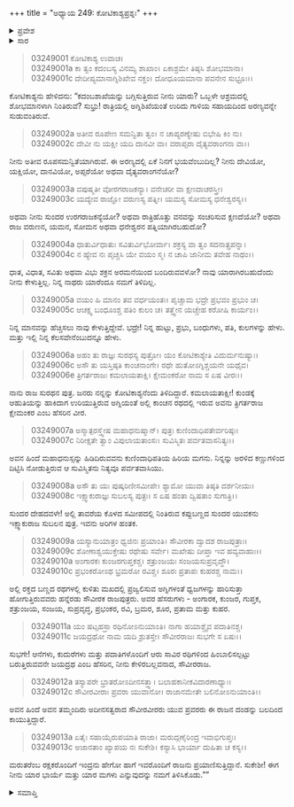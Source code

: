 +++
title = "ಅಧ್ಯಾಯ 249: ಕೋಟಿಕಾಶ್ಯಪ್ರಶ್ನಃ"
+++

<details><summary>ಪ್ರವೇಶ</summary>


।।   ಓಂ ಓಂ ನಮೋ ನಾರಾಯಣಾಯ।।   ಶ್ರೀ ವೇದವ್ಯಾಸಾಯ ನಮಃ ।।

ಶ್ರೀ ಕೃಷ್ಣದ್ವೈಪಾಯನ ವೇದವ್ಯಾಸ ವಿರಚಿತ  

**ಶ್ರೀ ಮಹಾಭಾರತ**

**ಆರಣ್ಯಕ ಪರ್ವ**

**ದ್ರೌಪದೀಹರಣ ಪರ್ವ**

**ಅಧ್ಯಾಯ 249**

</details>


<details><summary>ಸಾರ</summary>

ಕೋಟಿಕಾಶ್ಯನು ದ್ರೌಪದಿಯ ಬಳಿಸಾರಿ ತನ್ನ ಪರಿಚಯವನ್ನು ಹೇಳಿಕೊಂಡು ಅವಳ್ಯಾರೆಂದು ಕೇಳಿದುದು (1-13).

</details>


> 03249001 ಕೋಟಿಕಾಶ್ಯ ಉವಾಚ।  
03249001a ಕಾ ತ್ವಂ ಕದಂಬಸ್ಯ ವಿನಮ್ಯ ಶಾಖಾಂ।
	ಏಕಾಶ್ರಮೇ ತಿಷ್ಠಸಿ ಶೋಭಮಾನಾ।  
> 03249001c ದೇದೀಪ್ಯಮಾನಾಗ್ನಿಶಿಖೇವ ನಕ್ತಂ।
	ದೋಧೂಯಮಾನಾ ಪವನೇನ ಸುಭ್ರೂಃ।।   

ಕೋಟಿಕಾಶ್ಯನು ಹೇಳಿದನು: “ಕದಂಬಶಾಖೆಯನ್ನು ಬಗ್ಗಿಸುತ್ತಿರುವ ನೀನು ಯಾರು? ಒಬ್ಬಳೇ ಆಶ್ರಮದಲ್ಲಿ ಶೋಭಮಾನಳಾಗಿ ನಿಂತಿರುವೆ? ಸುಭ್ರು! ರಾತ್ರಿಯಲ್ಲಿ ಅಗ್ನಿಶಿಖೆಯಂತೆ ಉರಿದು ಗಾಳಿಯ ಸಹಾಯದಿಂದ ಅರಣ್ಯವನ್ನೇ ಸುಡುವಂತಿರುವೆ.

> 03249002a ಅತೀವ ರೂಪೇಣ ಸಮನ್ವಿತಾ ತ್ವಂ।
	ನ ಚಾಪ್ಯರಣ್ಯೇಷು ಬಿಭೇಷಿ ಕಿಂ ನು।   
> 03249002c ದೇವೀ ನು ಯಕ್ಷೀ ಯದಿ ದಾನವೀ ವಾ।
	ವರಾಪ್ಸರಾ ದೈತ್ಯವರಾಂಗನಾ ವಾ।।   

ನೀನು ಅತೀವ ರೂಪಸಮನ್ವಿತೆಯಾಗಿರುವೆ. ಈ ಅರಣ್ಯದಲ್ಲಿ ಏಕೆ ನಿನಗೆ ಭಯವೆಂಬುದಿಲ್ಲ? ನೀನು ದೇವಿಯೋ, ಯಕ್ಷಿಯೋ, ದಾನವಿಯೋ, ಅಪ್ಸರೆಯೋ ಅಥವಾ ದೈತ್ಯವರಾಂಗನೆಯೋ?

> 03249003a ವಪುಷ್ಮತೀ ವೋರಗರಾಜಕನ್ಯಾ।
	ವನೇಚರೀ ವಾ ಕ್ಷಣದಾಚರಸ್ತ್ರೀ।  
> 03249003c ಯದ್ಯೇವ ರಾಜ್ಞೋ ವರುಣಸ್ಯ ಪತ್ನೀ।
	ಯಮಸ್ಯ ಸೋಮಸ್ಯ ಧನೇಶ್ವರಸ್ಯ।।   

ಅಥವಾ ನೀನು ಸುಂದರ ಉರಗರಾಜಕನ್ಯೆಯೋ? ಅಥವಾ ರಾತ್ರಿಹೊತ್ತು ವನವನ್ನು ಸಂಚರಿಸುವ ಕ್ಷಣದೆಯೋ? ಅಥವಾ ರಾಜ ವರುಣನ, ಯಮನ, ಸೋಮನ ಅಥವಾ ಧನೇಶ್ವರನ ಪತ್ನಿಯಾಗಿರಬಹುದೋ?

> 03249004a ಧಾತುರ್ವಿಧಾತುಃ ಸವಿತುರ್ವಿಭೋರ್ವಾ।
	ಶಕ್ರಸ್ಯ ವಾ ತ್ವಂ ಸದನಾತ್ಪ್ರಪನ್ನಾ।   
> 03249004c ನ ಹ್ಯೇವ ನಃ ಪೃಚ್ಚಸಿ ಯೇ ವಯಂ ಸ್ಮ।
	ನ ಚಾಪಿ ಜಾನೀಮ ತವೇಹ ನಾಥಂ।।  

ಧಾತ, ವಿಧಾತ, ಸವಿತು ಅಥವಾ ವಿಭು ಶಕ್ರನ ಅರಮನೆಯಿಂದ ಬಂದಿರುವವಳೋ? ನಾವು ಯಾರಾಗಿರಬಹುದೆಂದು ನೀನು ಕೇಳುತ್ತಿಲ್ಲ. ನಿನ್ನ ನಾಥರು ಯಾರೆಂದೂ ನಮಗೆ ತಿಳಿದಿಲ್ಲ.

> 03249005a ವಯಂ ಹಿ ಮಾನಂ ತವ ವರ್ಧಯಂತಃ।
	ಪೃಚ್ಚಾಮ ಭದ್ರೇ ಪ್ರಭವಂ ಪ್ರಭುಂ ಚ।  
> 03249005c ಆಚಕ್ಷ್ವ ಬಂಧೂಂಶ್ಚ ಪತಿಂ ಕುಲಂ ಚ।
	ತತ್ತ್ವೇನ ಯಚ್ಚೇಹ ಕರೋಷಿ ಕಾರ್ಯಂ।।  

ನಿನ್ನ ಮಾನವನ್ನು ಹೆಚ್ಚಿಸಲು ನಾವು ಕೇಳುತ್ತಿದ್ದೇವೆ. ಭದ್ರೇ! ನಿನ್ನ ಹುಟ್ಟು, ಪ್ರಭು, ಬಂಧುಗಳು, ಪತಿ, ಕುಲಗಳನ್ನು ಹೇಳು. ಮತ್ತು ಇಲ್ಲಿ ನಿನ್ನ ಕೆಲಸವೇನೆಂಬುದನ್ನೂ ಹೇಳು.

> 03249006a ಅಹಂ ತು ರಾಜ್ಞಃ ಸುರಥಸ್ಯ ಪುತ್ರೋ।
	ಯಂ ಕೋಟಿಕಾಶ್ಯೇತಿ ವಿದುರ್ಮನುಷ್ಯಾಃ।  
> 03249006c ಅಸೌ ತು ಯಸ್ತಿಷ್ಠತಿ ಕಾಂಚನಾಂಗೇ।
	ರಥೇ ಹುತೋಽಗ್ನಿಶ್ಚಯನೇ ಯಥೈವ।  
> 03249006e ತ್ರಿಗರ್ತರಾಜಃ ಕಮಲಾಯತಾಕ್ಷಿ।
	ಕ್ಷೇಮಂಕರೋ ನಾಮ ಸ ಏಷ ವೀರಃ।।  

ನಾನು ರಾಜ ಸುರಥನ ಪುತ್ರ. ಜನರು ನನ್ನನ್ನು ಕೋಟಿಕಾಶ್ಯನೆಂದು ತಿಳಿದಿದ್ದಾರೆ. ಕಮಲಾಯತಾಕ್ಷೀ! ಕುಂಡಕ್ಕೆ ಆಹುತಿಯನ್ನು ಹಾಕಿದಾಗ ಉರಿಯುತ್ತಿರುವ ಅಗ್ನಿಯಂತೆ ಅಲ್ಲಿ ಕಾಂಚನ ರಥದಲ್ಲಿ ಇರುವ ಅವನು ತ್ರಿಗರ್ತರಾಜ ಕ್ಷೇಮಂಕರ ಎಂಬ ಹೆಸರಿನ ವೀರ.

> 03249007a ಅಸ್ಮಾತ್ಪರಸ್ತ್ವೇಷ ಮಹಾಧನುಷ್ಮಾನ್।
	ಪುತ್ರಃ ಕುಣಿಂದಾಧಿಪತೇರ್ವರಿಷ್ಠಃ।  
> 03249007c ನಿರೀಕ್ಷತೇ ತ್ವಾಂ ವಿಪುಲಾಯತಾಂಸಃ।
	ಸುವಿಸ್ಮಿತಃ ಪರ್ವತವಾಸನಿತ್ಯಃ।।  

ಅವನ ಹಿಂದೆ ಮಹಾಧನುಸ್ಸನ್ನು ಹಿಡಿದಿರುವವನು ಕುಣಿಂದಾಧಿಪತಿಯ ಹಿರಿಯ ಮಗನು. ನಿನ್ನನ್ನು ಅರಳಿದ ಕಣ್ಣುಗಳಿಂದ ದಿಟ್ಟಿಸಿ ನೋಡುತ್ತಿರುವ ಆ ಸುವಿಸ್ಮಿತನು ನಿತ್ಯವೂ ಪರ್ವತವಾಸಿಯು.

> 03249008a ಅಸೌ ತು ಯಃ ಪುಷ್ಕರಿಣೀಸಮೀಪೇ।
	ಶ್ಯಾಮೋ ಯುವಾ ತಿಷ್ಠತಿ ದರ್ಶನೀಯಃ।  
> 03249008c ಇಕ್ಷ್ವಾಕುರಾಜ್ಞಃ ಸುಬಲಸ್ಯ ಪುತ್ರಃ।
	ಸ ಏಷ ಹಂತಾ ದ್ವಿಷತಾಂ ಸುಗಾತ್ರಿ।।  

ಸುಂದರ ದೇಹದವಳೇ! ಅಲ್ಲಿ ತಾವರೆಯ ಕೊಳದ ಸಮೀಪದಲ್ಲಿ ನಿಂತಿರುವ ಕಪ್ಪುಬಣ್ಣದ ಸುಂದರ ಯುವಕನು ಇಕ್ಷ್ವಾಕುರಾಜ ಸುಬಲನ ಪುತ್ರ. ಇವನು ಅರಿಗಳ ಹಂತಕ.

> 03249009a ಯಸ್ಯಾನುಯಾತ್ರಂ ಧ್ವಜಿನಃ ಪ್ರಯಾಂತಿ।
	ಸೌವೀರಕಾ ದ್ವಾದಶ ರಾಜಪುತ್ರಾಃ।  
> 03249009c ಶೋಣಾಶ್ವಯುಕ್ತೇಷು ರಥೇಷು ಸರ್ವೇ।
	ಮಖೇಷು ದೀಪ್ತಾ ಇವ ಹವ್ಯವಾಹಾಃ।।  
> 03249010a ಅಂಗಾರಕಃ ಕುಂಜರಗುಪ್ತಕಶ್ಚ।
	ಶತ್ರುಂಜಯಃ ಸಂಜಯಸುಪ್ರವೃದ್ಧೌ।  
> 03249010c ಪ್ರಭಂಕರೋಽಥ ಭ್ರಮರೋ ರವಿಶ್ಚ।
	ಶೂರಃ ಪ್ರತಾಪಃ ಕುಹರಶ್ಚ ನಾಮ।।  

ಅಲ್ಲಿ ರಕ್ತದ ಬಣ್ಣದ ರಥಗಳಲ್ಲಿ ಕುಳಿತು ಮಖದಲ್ಲಿ ಪ್ರಜ್ವಲಿಸುವ ಅಗ್ನಿಗಳಂತೆ ಧ್ವಜಗಳನ್ನು ಹಾರಿಸುತ್ತಾ ಹೋಗುತ್ತಿರುವವರು ಹನ್ನೆರಡು ಸೌವೀರಕ ರಾಜಪುತ್ರರು. ಅವರ ಹೆಸರುಗಳು - ಅಂಗಾರಕ, ಕುಂಜರ, ಗುಪ್ತಕ, ಶತ್ರುಂಜಯ, ಸಂಜಯ, ಸುಪ್ರವೃದ್ಧ, ಪ್ರಭಂಕರ, ರವಿ, ಬ್ರಮರ, ಶೂರ, ಪ್ರತಾಮ ಮತ್ತು ಕುಹರ.

> 03249011a ಯಂ ಷಟ್ಸಹಸ್ರಾ ರಥಿನೋಽನುಯಾಂತಿ।
	ನಾಗಾ ಹಯಾಶ್ಚೈವ ಪದಾತಿನಶ್ಚ।  
> 03249011c ಜಯದ್ರಥೋ ನಾಮ ಯದಿ ಶ್ರುತಸ್ತೇ।
	ಸೌವೀರರಾಜಃ ಸುಭಗೇ ಸ ಏಷಃ।।  

ಸುಭಗೇ! ಆನೆಗಳು, ಕುದುರೆಗಳು ಮತ್ತು ಪದಾತಿಗಳೊಂದಿಗೆ ಆರು ಸಾವಿರ ರಥಿಗಳಿಂದ ಹಿಂಬಾಲಿಸಲ್ಪಟ್ಟು ಬರುತ್ತಿರುವವನೇ ಜಯದ್ರಥ ಎಂಬ ಹೆಸರಿನ, ನೀನು ಕೇಳಿರಬಲ್ಲವನಾದ, ಸೌವೀರರಾಜ.

> 03249012a ತಸ್ಯಾಪರೇ ಭ್ರಾತರೋಽದೀನಸತ್ತ್ವಾ।
	ಬಲಾಹಕಾನೀಕವಿದಾರಣಾಧ್ಯಾಃ।   
> 03249012c ಸೌವೀರವೀರಾಃ ಪ್ರವರಾ ಯುವಾನೋ।
	ರಾಜಾನಮೇತೇ ಬಲಿನೋಽನುಯಾಂತಿ।।   

ಅವನ ಹಿಂದೆ ಅವನ ತಮ್ಮಂದಿರು ಅದೀನಸತ್ವರಾದ ಸೌವೀರವೀರರು ಯುವ ಪ್ರವರರು ಈ ರಾಜನ ದಂಡನ್ನು ಬಲದಿಂದ ಕಾಯುತ್ತಿದ್ದಾರೆ.

> 03249013a ಏತೈಃ ಸಹಾಯೈರುಪಯಾತಿ ರಾಜಾ।
	ಮರುದ್ಗಣೈರಿಂದ್ರ ಇವಾಭಿಗುಪ್ತಃ।   
> 03249013c ಅಜಾನತಾಂ ಖ್ಯಾಪಯ ನಃ ಸುಕೇಶಿ।
	ಕಸ್ಯಾಸಿ ಭಾರ್ಯಾ ದುಹಿತಾ ಚ ಕಸ್ಯ।।   

ಮರುತರೆಂಬ ರಕ್ಷಕರೊಂದಿಗೆ ಇಂದ್ರನು ಹೇಗೋ ಹಾಗೆ ಇವರೊಂದಿಗೆ ರಾಜನು ಪ್ರಯಾಣಿಸುತ್ತಿದ್ದಾನೆ. ಸುಕೇಶೀ! ಈಗ ನೀನು ಯಾರ ಭಾರ್ಯೆ ಮತ್ತು ಯಾರ ಮಗಳು ಎನ್ನುವುದನ್ನು ನಮಗೆ ತಿಳಿಸಿಕೊಡು.””

<details><summary>ಸಮಾಪ್ತಿ</summary>


ಇತಿ ಶ್ರೀ ಮಹಾಭಾರತೇ ಆರಣ್ಯಕಪರ್ವಣಿ ದ್ರೌಪದೀಹರಣಪರ್ವಣಿ ಕೋಟಿಕಾಶ್ಯಪ್ರಶ್ನೇ ಏಕೋನಪಂಚದಧಿಕದ್ವಿಶತತಮೋಽಧ್ಯಾಯ:।  
ಇದು ಮಹಾಭಾರತದ ಆರಣ್ಯಕಪರ್ವದಲ್ಲಿ ದ್ರೌಪದೀಹರಣಪರ್ವದಲ್ಲಿ ಕೋಟಿಕಾಶ್ಯಪ್ರಶ್ನದಲ್ಲಿ ಇನ್ನೂರಾನಲ್ವತ್ತೊಂಭತ್ತನೆಯ ಅಧ್ಯಾಯವು.


</details>
